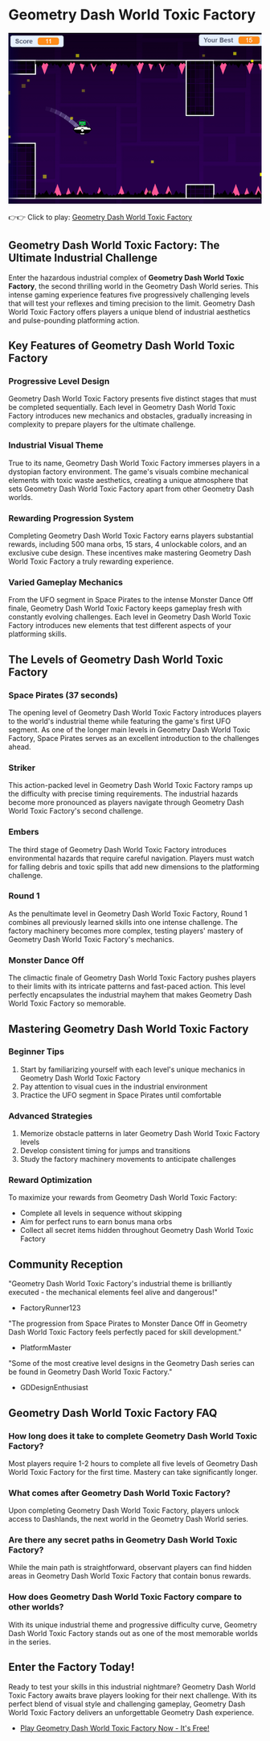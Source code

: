 # Geometry Dash World Toxic Factory

![Geometry Dash World Toxic Factory](https://raw.githubusercontent.com/geometry-games/geometry-dash-world-toxic-factory/refs/heads/main/geometry-dash-world-toxic-factory.png "Geometry Dash World Toxic Factory")

👉👉 Click to play: [Geometry Dash World Toxic Factory](https://geometrydashgames.com/geometry-dash-world-toxic-factory/ "Geometry Dash World Toxic Factory")

## Geometry Dash World Toxic Factory: The Ultimate Industrial Challenge

Enter the hazardous industrial complex of **Geometry Dash World Toxic Factory**, the second thrilling world in the Geometry Dash World series. This intense gaming experience features five progressively challenging levels that will test your reflexes and timing precision to the limit. Geometry Dash World Toxic Factory offers players a unique blend of industrial aesthetics and pulse-pounding platforming action.

## Key Features of Geometry Dash World Toxic Factory

### Progressive Level Design
Geometry Dash World Toxic Factory presents five distinct stages that must be completed sequentially. Each level in Geometry Dash World Toxic Factory introduces new mechanics and obstacles, gradually increasing in complexity to prepare players for the ultimate challenge.

### Industrial Visual Theme
True to its name, Geometry Dash World Toxic Factory immerses players in a dystopian factory environment. The game's visuals combine mechanical elements with toxic waste aesthetics, creating a unique atmosphere that sets Geometry Dash World Toxic Factory apart from other Geometry Dash worlds.

### Rewarding Progression System
Completing Geometry Dash World Toxic Factory earns players substantial rewards, including 500 mana orbs, 15 stars, 4 unlockable colors, and an exclusive cube design. These incentives make mastering Geometry Dash World Toxic Factory a truly rewarding experience.

### Varied Gameplay Mechanics
From the UFO segment in Space Pirates to the intense Monster Dance Off finale, Geometry Dash World Toxic Factory keeps gameplay fresh with constantly evolving challenges. Each level in Geometry Dash World Toxic Factory introduces new elements that test different aspects of your platforming skills.

## The Levels of Geometry Dash World Toxic Factory

### Space Pirates (37 seconds)
The opening level of Geometry Dash World Toxic Factory introduces players to the world's industrial theme while featuring the game's first UFO segment. As one of the longer main levels in Geometry Dash World Toxic Factory, Space Pirates serves as an excellent introduction to the challenges ahead.

### Striker
This action-packed level in Geometry Dash World Toxic Factory ramps up the difficulty with precise timing requirements. The industrial hazards become more pronounced as players navigate through Geometry Dash World Toxic Factory's second challenge.

### Embers
The third stage of Geometry Dash World Toxic Factory introduces environmental hazards that require careful navigation. Players must watch for falling debris and toxic spills that add new dimensions to the platforming challenge.

### Round 1
As the penultimate level in Geometry Dash World Toxic Factory, Round 1 combines all previously learned skills into one intense challenge. The factory machinery becomes more complex, testing players' mastery of Geometry Dash World Toxic Factory's mechanics.

### Monster Dance Off
The climactic finale of Geometry Dash World Toxic Factory pushes players to their limits with its intricate patterns and fast-paced action. This level perfectly encapsulates the industrial mayhem that makes Geometry Dash World Toxic Factory so memorable.

## Mastering Geometry Dash World Toxic Factory

### Beginner Tips
1. Start by familiarizing yourself with each level's unique mechanics in Geometry Dash World Toxic Factory
2. Pay attention to visual cues in the industrial environment
3. Practice the UFO segment in Space Pirates until comfortable

### Advanced Strategies
1. Memorize obstacle patterns in later Geometry Dash World Toxic Factory levels
2. Develop consistent timing for jumps and transitions
3. Study the factory machinery movements to anticipate challenges

### Reward Optimization
To maximize your rewards from Geometry Dash World Toxic Factory:
- Complete all levels in sequence without skipping
- Aim for perfect runs to earn bonus mana orbs
- Collect all secret items hidden throughout Geometry Dash World Toxic Factory

## Community Reception

"Geometry Dash World Toxic Factory's industrial theme is brilliantly executed - the mechanical elements feel alive and dangerous!"  
- FactoryRunner123

"The progression from Space Pirates to Monster Dance Off in Geometry Dash World Toxic Factory feels perfectly paced for skill development."  
- PlatformMaster

"Some of the most creative level designs in the Geometry Dash series can be found in Geometry Dash World Toxic Factory."  
- GDDesignEnthusiast

## Geometry Dash World Toxic Factory FAQ

### How long does it take to complete Geometry Dash World Toxic Factory?
Most players require 1-2 hours to complete all five levels of Geometry Dash World Toxic Factory for the first time. Mastery can take significantly longer.

### What comes after Geometry Dash World Toxic Factory?
Upon completing Geometry Dash World Toxic Factory, players unlock access to Dashlands, the next world in the Geometry Dash World series.

### Are there any secret paths in Geometry Dash World Toxic Factory?
While the main path is straightforward, observant players can find hidden areas in Geometry Dash World Toxic Factory that contain bonus rewards.

### How does Geometry Dash World Toxic Factory compare to other worlds?
With its unique industrial theme and progressive difficulty curve, Geometry Dash World Toxic Factory stands out as one of the most memorable worlds in the series.

## Enter the Factory Today!

Ready to test your skills in this industrial nightmare? Geometry Dash World Toxic Factory awaits brave players looking for their next challenge. With its perfect blend of visual style and challenging gameplay, Geometry Dash World Toxic Factory delivers an unforgettable Geometry Dash experience.

- [Play Geometry Dash World Toxic Factory Now - It's Free!](https://geometrydashgames.com/geometry-dash-world-toxic-factory/ "Geometry Dash World Toxic Factory")
